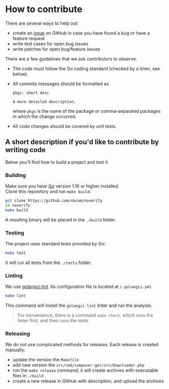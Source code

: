 # How to contribute

There are several ways to help out:

- create an [issue](https://github.com/vkcom/noverify/issues/) on GitHub in case you have found a bug or have a feature request
- write test cases for open bug issues
- write patches for open bug/feature issues

There are a few guidelines that we ask contributors to observe:

- The code must follow the Go coding standard (checked by a linter, see below).

- All commits messages should be formatted as
  ```
  pkgs: short desc
  
  A more detailed description.
  ```
  where `pkgs` is the name of the package or comma-separated packages in which the change occurred.

- All code changes should be covered by unit tests.


## A short description if you'd like to contribute by writing code

Below you'll find how to build a project and test it.

### Building

Make sure you have [Go](https://golang.org/dl/) version 1.16 or higher installed.  
Clone this repository and run `make build`:
```bash
git clone https://github.com/vkcom/noverify
cd noverify
make build
```

A resulting binary will be placed in the `./build` folder.

### Testing

The project uses standard tests provided by Go:
```bash
make test
```

It will run all tests from the `./tests` folder.

### Linting

We use [golangci-lint](https://github.com/golangci/golangci-lint). Its configuration file is located at `/.golangci.yml`.
```bash
make lint
```

This command will install the `golangci-lint` linter and run the analysis.

>  For convenience, there is a command `make check`, which runs the linter first, and then runs the tests.

### Releasing

We do not use complicated methods for releases. Each release is created manually:

- update the version the `Makefile`
- add new version the `src/cmd/composer-get/src/Downloader.php`
- run the `make release` command, it will create archives with executable files in `./build`
- create a new release in GitHub with description, and upload the archives
